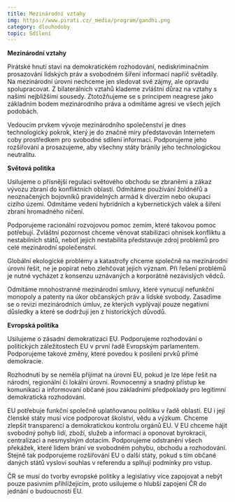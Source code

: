 ```yaml
---
title: Mezinárodní vztahy
img: https://www.pirati.cz/_media/program/gandhi.png
category: dlouhodoby
topic: Sdílení
---
```


**Mezinárodní vztahy**

Pirátské hnutí staví na demokratickém rozhodování, nediskriminačním prosazování lidských práv a svobodném šíření informací napříč světadíly. Na mezinárodní úrovni nechceme jen sledovat své zájmy, ale opravdu spolupracovat. Z bilaterálních vztahů klademe zvláštní důraz na vztahy s našimi nejbližšími sousedy. Ztotožňujeme se s principem neagrese jako základním bodem mezinárodního práva a odmítáme agresi ve všech jejích podobách.

Vedoucím prvkem vývoje mezinárodního společenství je dnes technologický pokrok, který je do značné míry představován Internetem coby prostředkem pro svobodné sdílení informací. Podporujeme jeho rozšiřování a prosazujeme, aby všechny státy bránily jeho technologickou neutralitu.

**Světová politika**

Usilujeme o přísnější regulaci světového obchodu se zbraněmi a zákaz vývozu zbraní do konfliktních oblastí. Odmítáme používání žoldnéřů a neoznačených bojovníků pravidelných armád k diverzím nebo okupaci cizího území. Odmítáme vedení hybridních a kybernetických válek a šíření zbraní hromadného ničení.

Podporujeme racionální rozvojovou pomoc zemím, které takovou pomoc potřebují. Zvláštní pozornost chceme věnovat stabilizaci ohnisek konfliktu a nestabilních států, neboť jejich nestabilita představuje zdroj problémů pro celé mezinárodní společenství.

Globální ekologické problémy a katastrofy chceme společně na mezinárodní úrovni řešit, ne je popírat nebo zlehčovat jejich význam. Při řešení problémů je nutné vycházet z konsenzu uznávaných a korporátně nezávislých vědců.

Odmítáme mnohostranné mezinárodní smluvy, které vynucují nefunkční monopoly a patenty na úkor občanských práv a lidské svobody. Zasadíme se o revizi mezinárodních úmluv, ze kterých vyplývají pouze negativní důsledky a které se dodržují jen z historických důvodů.

**Evropská politika**

Usilujeme o zásadní demokratizaci EU. Podporujeme rozhodování o politických záležitostech EU v první řadě Evropským parlamentem. Podporujeme takové změny, které povedou k posílení prvků přímé demokracie.

Rozhodnutí by se neměla přijímat na úrovni EU, pokud je lze lépe řešit na národní, regionální či lokální úrovni. Rovnocenný a snadný přístup ke komunikaci a informovaní občané jsou základními předpoklady pro legitimní demokratická rozhodování.

EU potřebuje funkční společně uplatňovanou politiku v řadě oblastí. EU i její členské státy musí více podporovat školství, vědu a výzkum. Chceme zlepšit transparenci a demokratickou kontrolu orgánů EU. V EU chceme hájit svobodný pohyb lidí, zboží, služeb a informací a oponovat byrokracii, centralizaci a nesmyslným dotacím. Podporujeme odstranění všech překážek, které lidem brání ve svobodném pohybu, obchodu a rozhodování. Stejně tak podporujeme rozšiřování EU o další státy, pokud s tím občané daných států vysloví souhlas v referendu a splňují podmínky pro vstup.

ČR se musí do tvorby evropské politiky a legislativy více zapojovat a nebýt pouze pasivním přihlížejícím, proto usilujeme o hlubší zapojení ČR do jednání o budoucnosti EU.
